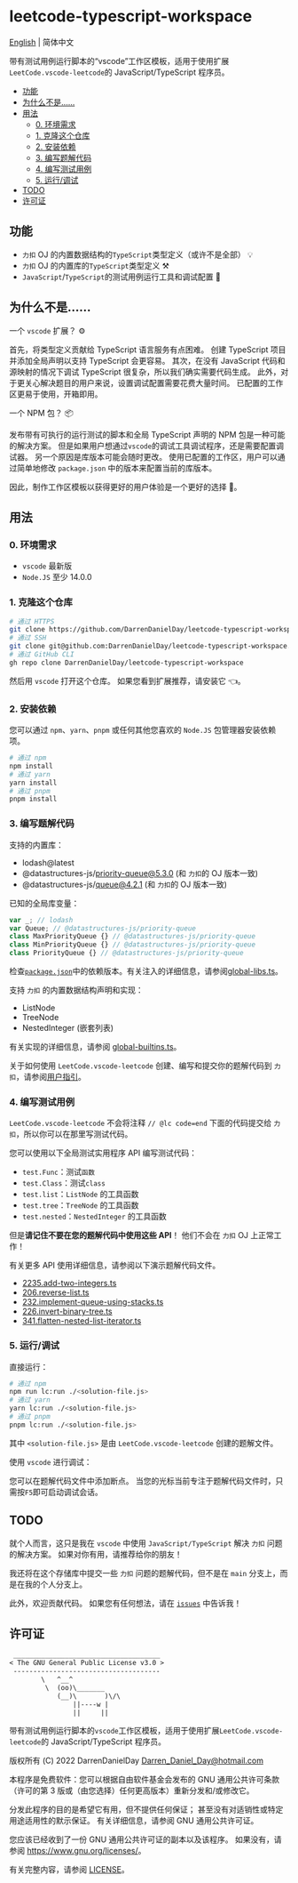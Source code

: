 # leetcode-typescript-workspace

[English](./README.md) | 简体中文

带有测试用例运行脚本的“vscode”工作区模板，适用于使用扩展`LeetCode.vscode-leetcode`的 JavaScript/TypeScript 程序员。

- [功能](#功能)
- [为什么不是……](#为什么不是)
- [用法](#用法)
  - [0. 环境需求](#0-环境需求)
  - [1. 克隆这个仓库](#1-克隆这个仓库)
  - [2. 安装依赖](#2-安装依赖)
  - [3. 编写题解代码](#3-编写题解代码)
  - [4. 编写测试用例](#4-编写测试用例)
  - [5. 运行/调试](#5-运行调试)
- [TODO](#todo)
- [许可证](#许可证)

## 功能

- `力扣` OJ 的内置数据结构的`TypeScript`类型定义（或许不是全部） 💡
- `力扣` OJ 的内置库的`TypeScript`类型定义 ⚒
- `JavaScript`/`TypeScript`的测试用例运行工具和调试配置 🐞

## 为什么不是……

一个 `vscode` 扩展？ ⚙

首先，将类型定义贡献给 TypeScript 语言服务有点困难。 创建 TypeScript 项目并添加全局声明以支持 TypeScript 会更容易。 其次，在没有 JavaScript 代码和源映射的情况下调试 TypeScript 很复杂，所以我们确实需要代码生成。 此外，对于更关心解决题目的用户来说，设置调试配置需要花费大量时间。 已配置的工作区更易于使用，开箱即用。

一个 NPM 包？ 📦

发布带有可执行的运行测试的脚本和全局 TypeScript 声明的 NPM 包是一种可能的解决方案。 但是如果用户想通过`vscode`的调试工具调试程序，还是需要配置调试器。 另一个原因是库版本可能会随时更改。 使用已配置的工作区，用户可以通过简单地修改 `package.json` 中的版本来配置当前的库版本。

因此，制作工作区模板以获得更好的用户体验是一个更好的选择 🎉。

## 用法

### 0. 环境需求

- `vscode` 最新版
- `Node.JS` 至少 14.0.0

### 1. 克隆这个仓库

```sh
# 通过 HTTPS
git clone https://github.com/DarrenDanielDay/leetcode-typescript-workspace.git
# 通过 SSH
git clone git@github.com:DarrenDanielDay/leetcode-typescript-workspace.git
# 通过 GitHub CLI
gh repo clone DarrenDanielDay/leetcode-typescript-workspace
```

然后用 `vscode` 打开这个仓库。 如果您看到扩展推荐，请安装它 👈。

### 2. 安装依赖

您可以通过 `npm`、`yarn`、`pnpm` 或任何其他您喜欢的 `Node.JS` 包管理器安装依赖项。

```sh
# 通过 npm
npm install
# 通过 yarn
yarn install
# 通过 pnpm
pnpm install
```

### 3. 编写题解代码

支持的内置库：

- lodash@latest
- @datastructures-js/priority-queue@5.3.0 (和 `力扣`的 OJ 版本一致)
- @datastructures-js/queue@4.2.1 (和 `力扣`的 OJ 版本一致)

已知的全局库变量：

```ts
var _; // lodash
var Queue; // @datastructures-js/priority-queue
class MaxPriorityQueue {} // @datastructures-js/priority-queue
class MinPriorityQueue {} // @datastructures-js/priority-queue
class PriorityQueue {} // @datastructures-js/priority-queue
```

检查[`package.json`](./package.json)中的依赖版本。有关注入的详细信息，请参阅[global-libs.ts](./global-libs.ts)。

支持 `力扣` 的内置数据结构声明和实现：

- ListNode
- TreeNode
- NestedInteger (嵌套列表)

有关实现的详细信息，请参阅 [global-builtins.ts](./global-builtins.ts)。

关于如何使用 `LeetCode.vscode-leetcode` 创建、编写和提交你的题解代码到 `力扣`，请参阅[用户指引](https://github.com/LeetCode-OpenSource/vscode-leetcode)。

### 4. 编写测试用例

`LeetCode.vscode-leetcode` 不会将注释 `// @lc code=end` 下面的代码提交给 `力扣`，所以你可以在那里写测试代码。

您可以使用以下全局测试实用程序 API 编写测试代码：

- `test.Func`：测试`函数`
- `test.Class`：测试`class`
- `test.list`：`ListNode` 的工具函数
- `test.tree`：`TreeNode` 的工具函数
- `test.nested`：`NestedInteger` 的工具函数

但是**请记住不要在您的题解代码中使用这些 API**！ 他们不会在 `力扣` OJ 上正常工作！

有关更多 API 使用详细信息，请参阅以下演示题解代码文件。

- [2235.add-two-integers.ts](./2235.add-two-integers.ts)
- [206.reverse-list.ts](./206.reverse-list.ts)
- [232.implement-queue-using-stacks.ts](./232.implement-queue-using-stacks.ts)
- [226.invert-binary-tree.ts](./226.invert-binary-tree.ts)
- [341.flatten-nested-list-iterator.ts](./341.flatten-nested-list-iterator.ts)

### 5. 运行/调试

直接运行：

```sh
# 通过 npm
npm run lc:run ./<solution-file.js>
# 通过 yarn
yarn lc:run ./<solution-file.js>
# 通过 pnpm
pnpm lc:run ./<solution-file.js>
```

其中 `<solution-file.js>` 是由 `LeetCode.vscode-leetcode` 创建的题解文件。

使用 `vscode` 进行调试：

您可以在题解代码文件中添加断点。 当您的光标当前专注于题解代码文件时，只需按`F5`即可启动调试会话。

## TODO

就个人而言，这只是我在 `vscode` 中使用 `JavaScript/TypeScript` 解决 `力扣` 问题的解决方案。 如果对你有用，请推荐给你的朋友！

我还将在这个存储库中提交一些 `力扣` 问题的题解代码，但不是在 `main` 分支上，而是在我的个人分支上。

此外，欢迎贡献代码。 如果您有任何想法，请在 [`issues`](https://github.com/DarrenDanielDay/leetcode-typescript-workspace/issues) 中告诉我！

## 许可证

```txt
 _____________________________________
< The GNU General Public License v3.0 >
 -------------------------------------
        \   ^__^
         \  (oo)\_______
            (__)\       )\/\
                ||----w |
                ||     ||
```

带有测试用例运行脚本的`vscode`工作区模板，适用于使用扩展`LeetCode.vscode-leetcode`的 JavaScript/TypeScript 程序员。

版权所有 (C) 2022 DarrenDanielDay <Darren_Daniel_Day@hotmail.com>

本程序是免费软件：您可以根据自由软件基金会发布的 GNU 通用公共许可条款（许可的第 3 版或（由您选择）任何更高版本）重新分发和/或修改它。

分发此程序的目的是希望它有用，但不提供任何保证； 甚至没有对适销性或特定用途适用性的默示保证。 有关详细信息，请参阅 GNU 通用公共许可证。

您应该已经收到了一份 GNU 通用公共许可证的副本以及该程序。 如果没有，请参阅 <https://www.gnu.org/licenses/>。

有关完整内容，请参阅 [LICENSE](./LICENSE)。
